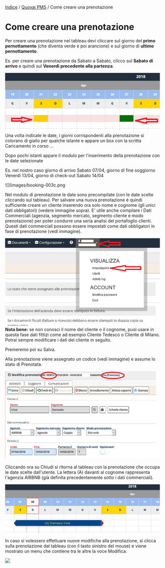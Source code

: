 [Indice](index.md) / [Quovai PMS](quovai-pms-it.md) / Come creare una prenotazione

# Come creare una prenotazione

Per creare una prenotazione nel tableau devi cliccare sul giorno del **primo pernottamento** (che diventa verde e poi arancione) e sul giorno di **ultimo pernottamento**.

Es. per creare una prenotazione da Sabato a Sabato, clicco sul **Sabato di arrivo** e quindi sul **Venerdì precedente alla partenza**.

![](images/booking-001c.png)
Una volta indicate le date, i giorni corrispondenti alla prenotazione si colorano di giallo per qualche istante e appare un box con la scritta Caricamento in corso …

Dopo pochi istanti appare il modulo per l'inserimento della prenotazione con le date selezionate

Es. nel nostro caso giorno di arrivo Sabato 07/04, giorno di fine soggiorno Venerdì 13/04, giorno di check-out Sabato 14/04

![](images/booking-003c.png

Nel modulo di prenotazione le date sono precompilate (con le date scelte cliccando sul tableau). Per salvare una nuova prenotazione è quindi sufficiente creare un cliente inserendo ora solo nome e cognome (gli unici dati obbligatori) (vedere immagine sopra). E' utile anche compilare i Dati Commerciali (agenzia, segmento mercato, segmento cliente e modo prenotazione) per poter condurre una seria analisi del portafoglio clienti. Questi dati commerciali possono essere impostati come dati obbligatori in fase di prenotazione (vedi immagine).

![](images/booking-008c.png)
**Nota bene:** se non conosci il nome del cliente o il cognome, puoi usare in questa fase dati fittizi come ad esempio Cliente Tedesco o Cliente di Milano. Potrai sempre modificare i dati del cliente in seguito.

Premeremo poi su Salva.

Alla prenotazione viene assegnato un codice (vedi immagine) e assume lo stato di Prenotata.

![](images/booking-008d.png)

Cliccando ora su Chiudi si ritorna al tableau con la prenotazione che occupa le date scelte dall'utente. La lettera (A) davanti al cognome rappresenta l'agenzia AIRBNB (già definita precedentemente sotto i dati commerciali).

![](images/booking-009c.png)

In caso si volessero effettuare nuove modifiche alla prenotazione, si clicca sulla prenotazione dal tableau (con il tasto sinistro del mouse) e viene mostrato un menu che contiene tra le altre la voce Modifica.

![](images/booking-010c.png)
